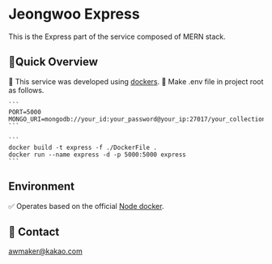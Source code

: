 # Jeongwoo Express

This is the Express part of the service composed of MERN stack.

## 🚀Quick Overview

📌 This service was developed using [dockers](https://www.docker.com/).
🔑 Make .env file in project root as follows.

    ```
    PORT=5000
    MONGO_URI=mongodb://your_id:your_password@your_ip:27017/your_collection
    ```

    ```
    docker build -t express -f ./DockerFile .
    docker run --name express -d -p 5000:5000 express
    ```

## Environment

✅ Operates based on the official [Node docker](https://hub.docker.com/_/node).

## 📩 Contact

awmaker@kakao.com
